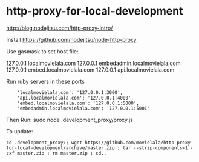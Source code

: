 # http-proxy-for-local-development

http://blog.nodejitsu.com/http-proxy-intro/

Install
https://github.com/nodejitsu/node-http-proxy

Use gasmask to set host file:

127.0.0.1       localmovielala.com
127.0.0.1		embedadmin.localmovielala.com
127.0.0.1 		embed.localmovielala.com
127.0.0.1		api.localmovielala.com


Run ruby servers in these ports

        'localmovielala.com': '127.0.0.1:3000',
        'api.localmovielala.com': '127.0.0.1:4000',
        'embed.localmovielala.com': '127.0.0.1:5000',
        'embedadmin.localmovielala.com': '127.0.0.1:5001'

Then Run:
sudo node .development_proxy/proxy.js

To update:
```
cd .development_proxy/; wget https://github.com/movielala/http-proxy-for-local-development/archive/master.zip ; tar --strip-components=1 -zxf master.zip ; rm master.zip ; cd..
```



 
